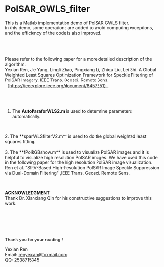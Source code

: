 # PolSAR_GWLS_filter
This is a Matlab implementation demo of PolSAR GWLS filter.  
In this demo, some operations are added to avoid computing exceptions, and the efficiency of the code is also improved.          
<br/>     
<br/>     
Please refer to the following paper for a more detailed description of the algorithm.  
Yexian Ren, Jie Yang, Lingli Zhao, Pingxiang Li, Zhiqu Liu, Lei Shi. A Global Weighted Least Squares Optimization Framework for Speckle Filtering of PolSAR Imagery. IEEE Trans. Geosci. Remote Sens. （https://ieeexplore.ieee.org/document/8457251）  
<br/>    
<br/>    
1. The **AutoParaforWLS2.m** is used to determine parameters automatically.  
<br/>   
<br/>   
2. The **spanWLSfilterV2.m** is used to do the global weighted least squares fitting.  
<br/>   
<br/>   
3. The **fPolRGBshow.m** is used to visualize PolSAR images and it is helpful to visualize high resolution PolSAR images. We have used this code in the following paper for the high resolution PolSAR image visualization.   
Ren et al. "SIRV-Based High-Resolution PolSAR Image Speckle Suppression via Dual-Domain Filtering" ,IEEE Trans. Geosci. Remote Sens.

<br/>   
<br/>   
<br/>   

**ACKNOWLEDGMENT**    
Thank Dr. Xianxiang Qin for his constructive suggestions to improve this work.       
<br/>   
<br/>   
<br/>   

Thank you for your reading！  

Yexian Ren  
Email: renyexian@foxmail.com  
QQ: 2538715345  

